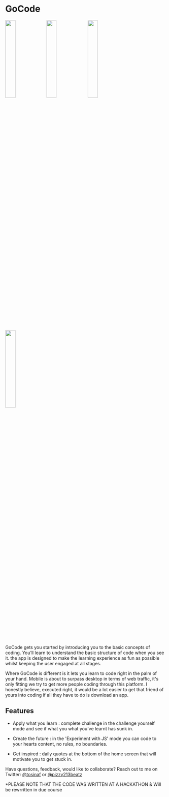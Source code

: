 GoCode
======

<img src="https://raw.github.com/TosinAF/GoCode/master/Screenshots/LaunchPage.png" height="25%" width="25%" />
<img src="https://raw.github.com/TosinAF/GoCode/master/Screenshots/LessonPicker.png" height="25%" width="25%" />
<img src="https://raw.github.com/TosinAF/GoCode/master/Screenshots/LessonView.png" height="25%" width="25%" /><br>
<img src="https://raw.github.com/TosinAF/GoCode/master/Screenshots/ChallengeMode.png" height="25%" width="25%" />


GoCode gets you started by introducing you to the basic concepts of coding. You’ll learn to understand the basic structure of code when you see it. the app is designed to make the learning experience as fun as possible whilst keeping the user engaged at all stages.<br>

Where GoCode is different is it lets you learn to code right in the palm of your hand. Mobile is about to surpass desktop in terms of web traffic, it's only fitting we try to get more people coding through this platform. I honestly believe, executed right, it would be a lot easier to get that friend of yours into coding if all they have to do is download an app.<br>


## Features


- Apply what you learn : complete challenge in the challenge yourself mode and see if what you what you've learnt has sunk in.

- Create the future : in the 'Experiment with JS' mode you can code to your hearts content, no rules, no boundaries.

- Get inspired : daily quotes at the bottom of the home screen that will motivate you to get stuck in.


Have questions, feedback, would like to collaborate? Reach out to me on Twitter: [@tosinaf](https://twitter.com/tosinaf) or [@pizzy213beatz](https://twitter.com/pizzy213beatz)

*PLEASE NOTE THAT THE CODE WAS WRITTEN AT A HACKATHON & Will be rewrritten in due course
